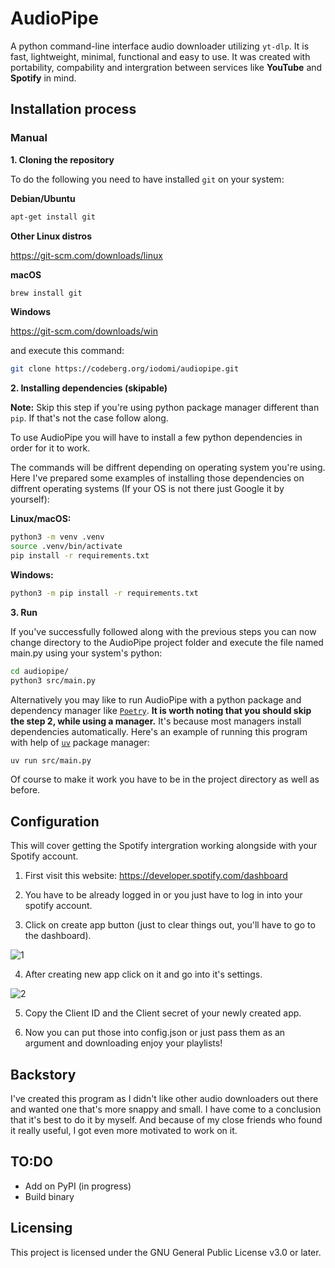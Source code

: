 # AudioPipe
A python command-line interface audio downloader utilizing `yt-dlp`. It is fast, lightweight, minimal,
functional and easy to use. It was created with portability, compability and intergration between services like **YouTube** and **Spotify** in mind.

## Installation process

<!-- ### Automatic (recommended) -->

<!-- #### Install using pip
Make sure you've installed `pip` on your system. 

**Linux/macOS**
```bash
python -m ensurepip --upgrade
```

**Windows**
```bash
py -m ensurepip --upgrade
```

After making sure you can just install it by pasting this command to your terminal:

```bash
pip install audiopipe
``` -->

<!-- #### Install and execute binary
Simply download and run binary file (note if you use windows you might rename the binary to .exe):

File|Description|Operating System
:---|:---|:---
[audiopipe.bin](https://gitlab.com/iodomi/AudioPipe/releases/latest/download/audiopipe.bin)|Platform independent binary.|**Any**
-->

### Manual

**1. Cloning the repository**

To do the following you need to have installed `git` on your system:

**Debian/Ubuntu**
```bash
apt-get install git
```
**Other Linux distros** 

https://git-scm.com/downloads/linux


**macOS**
```bash
brew install git
```

**Windows**

https://git-scm.com/downloads/win

and execute this command:
```bash
git clone https://codeberg.org/iodomi/audiopipe.git
```

**2. Installing dependencies (skipable)**

**Note:** Skip this step if you're using python package manager different than `pip`. If that's not the case follow along.

To use AudioPipe you will have to install a few python dependencies in order for it to work.

The commands will be diffrent depending on operating system you're using. Here I've prepared some examples of installing those dependencies on diffrent operating systems (If your OS is not there just Google it by yourself):

**Linux/macOS:**
```bash
python3 -m venv .venv
source .venv/bin/activate
pip install -r requirements.txt
```

**Windows:**
```bash
python3 -m pip install -r requirements.txt
```

**3. Run**

If you've successfully followed along with the previous steps you can now change directory to the AudioPipe project folder and execute the file named main.py using your system's python:

```bash
cd audiopipe/
python3 src/main.py
```

Alternatively you may like to run AudioPipe with a python package and dependency manager like [`Poetry`](https://python-poetry.org/). **It is worth noting that you should skip the step 2, while using a manager.** It's because most managers install dependencies automatically. Here's an example of running this program with help of [`uv`](https://docs.astral.sh/uv/) package manager:

```bash
uv run src/main.py
```

Of course to make it work you have to be in the project directory as well as before.

## Configuration

This will cover getting the Spotify intergration working alongside with your Spotify account.

1. First visit this website: https://developer.spotify.com/dashboard

2. You have to be already logged in or you just have to log in into your spotify account.

3. Click on create app button (just to clear things out, you'll have to go to the dashboard).

![1](https://i.ibb.co/qx11C9B/1.png)

4. After creating new app click on it and go into it's settings.

![2](https://i.ibb.co/7n2VcS3/2.png)

5. Copy the Client ID and the Client secret of your newly created app.

6. Now you can put those into config.json or just pass them as an argument and downloading enjoy your playlists!

## Backstory
I've created this program as I didn't like other audio downloaders
out there and wanted one that's more snappy and small.
I have come to a conclusion that it's best to do it by myself.
And because of my close friends who found it really useful,
I got even more motivated to work on it.

## TO:DO
- Add on PyPI (in progress)
- Build binary

## Licensing
This project is licensed under the GNU General Public License v3.0 or later.
